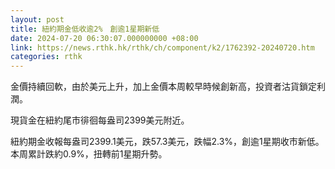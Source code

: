 ```yaml
---
layout: post
title: 紐約期金低收逾2%　創逾1星期新低
date: 2024-07-20 06:30:07.000000000 +08:00
link: https://news.rthk.hk/rthk/ch/component/k2/1762392-20240720.htm
categories: rthk
---
```


金價持續回軟，由於美元上升，加上金價本周較早時候創新高，投資者沽貨鎖定利潤。

現貨金在紐約尾市徘徊每盎司2399美元附近。

紐約期金收報每盎司2399.1美元，跌57.3美元，跌幅2.3%，創逾1星期收市新低。本周累計跌約0.9%，扭轉前1星期升勢。
